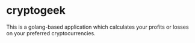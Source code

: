 # cryptogeek

This is a golang-based application which calculates your profits or losses on your preferred cryptocurrencies.
